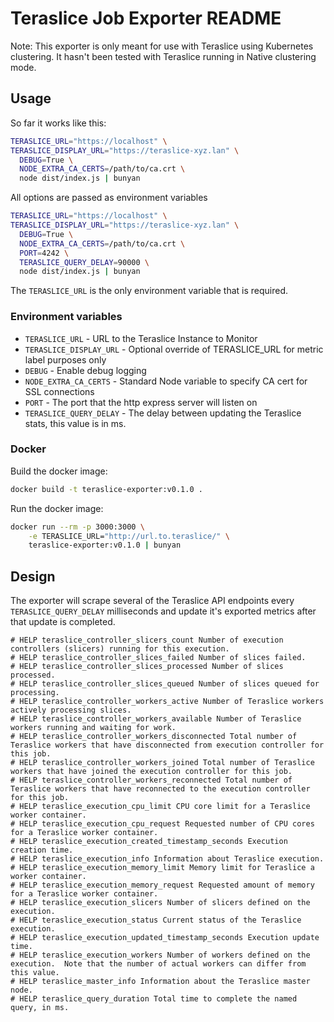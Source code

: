 # Teraslice Job Exporter README

Note: This exporter is only meant for use with Teraslice using Kubernetes
clustering.  It hasn't been tested with Teraslice running in Native clustering
mode.

## Usage

So far it works like this:

```bash
TERASLICE_URL="https://localhost" \
TERASLICE_DISPLAY_URL="https://teraslice-xyz.lan" \
  DEBUG=True \
  NODE_EXTRA_CA_CERTS=/path/to/ca.crt \
  node dist/index.js | bunyan
```

All options are passed as environment variables

```bash
TERASLICE_URL="https://localhost" \
TERASLICE_DISPLAY_URL="https://teraslice-xyz.lan" \
  DEBUG=True \
  NODE_EXTRA_CA_CERTS=/path/to/ca.crt \
  PORT=4242 \
  TERASLICE_QUERY_DELAY=90000 \
  node dist/index.js | bunyan
```

The `TERASLICE_URL` is the only environment variable that is required.

### Environment variables

* `TERASLICE_URL` - URL to the Teraslice Instance to Monitor
* `TERASLICE_DISPLAY_URL` - Optional override of TERASLICE_URL for metric label purposes only
* `DEBUG` - Enable debug logging
* `NODE_EXTRA_CA_CERTS` - Standard Node variable to specify CA cert for SSL
connections
* `PORT` - The port that the http express server will listen on
* `TERASLICE_QUERY_DELAY` - The delay between updating the Teraslice stats, this
value is in ms.

### Docker

Build the docker image:

```bash
docker build -t teraslice-exporter:v0.1.0 .
```

Run the docker image:

```bash
docker run --rm -p 3000:3000 \
    -e TERASLICE_URL="http://url.to.teraslice/" \
    teraslice-exporter:v0.1.0 | bunyan
```

## Design

The exporter will scrape several of the Teraslice API endpoints every
`TERASLICE_QUERY_DELAY` milliseconds and update it's exported metrics after that
update is completed.

```text
# HELP teraslice_controller_slicers_count Number of execution controllers (slicers) running for this execution.
# HELP teraslice_controller_slices_failed Number of slices failed.
# HELP teraslice_controller_slices_processed Number of slices processed.
# HELP teraslice_controller_slices_queued Number of slices queued for processing.
# HELP teraslice_controller_workers_active Number of Teraslice workers actively processing slices.
# HELP teraslice_controller_workers_available Number of Teraslice workers running and waiting for work.
# HELP teraslice_controller_workers_disconnected Total number of Teraslice workers that have disconnected from execution controller for this job.
# HELP teraslice_controller_workers_joined Total number of Teraslice workers that have joined the execution controller for this job.
# HELP teraslice_controller_workers_reconnected Total number of Teraslice workers that have reconnected to the execution controller for this job.
# HELP teraslice_execution_cpu_limit CPU core limit for a Teraslice worker container.
# HELP teraslice_execution_cpu_request Requested number of CPU cores for a Teraslice worker container.
# HELP teraslice_execution_created_timestamp_seconds Execution creation time.
# HELP teraslice_execution_info Information about Teraslice execution.
# HELP teraslice_execution_memory_limit Memory limit for Teraslice a worker container.
# HELP teraslice_execution_memory_request Requested amount of memory for a Teraslice worker container.
# HELP teraslice_execution_slicers Number of slicers defined on the execution.
# HELP teraslice_execution_status Current status of the Teraslice execution.
# HELP teraslice_execution_updated_timestamp_seconds Execution update time.
# HELP teraslice_execution_workers Number of workers defined on the execution.  Note that the number of actual workers can differ from this value.
# HELP teraslice_master_info Information about the Teraslice master node.
# HELP teraslice_query_duration Total time to complete the named query, in ms.
```
